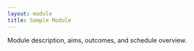 ```yaml
---
layout: module
title: Sample Module
---
```

Module description, aims, outcomes, and schedule overview.
